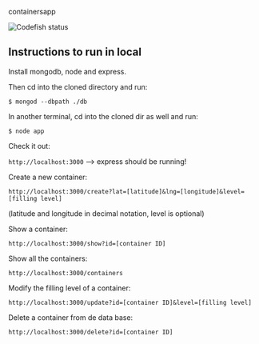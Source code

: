 containersapp

![Codefish status](https://codeship.io/projects/09e1f920-d123-0131-db62-1211774025ad/status)

## Instructions to run in local
 
Install mongodb, node and express.

Then cd into the cloned directory and run: 

`$ mongod --dbpath ./db`

In another terminal, cd into the cloned dir as well and run:

`$ node app`


Check it out:

`http://localhost:3000` --> express should be running!


Create a new container:

`http://localhost:3000/create?lat=[latitude]&lng=[longitude]&level=[filling level]`  

(latitude and longitude in decimal notation, level is optional)


Show a container:

`http://localhost:3000/show?id=[container ID]`


Show all the containers:

`http://localhost:3000/containers`


Modify the filling level of a container:

`http://localhost:3000/update?id=[container ID]&level=[filling level]`


Delete a container from de data base:

`http://localhost:3000/delete?id=[container ID]`

